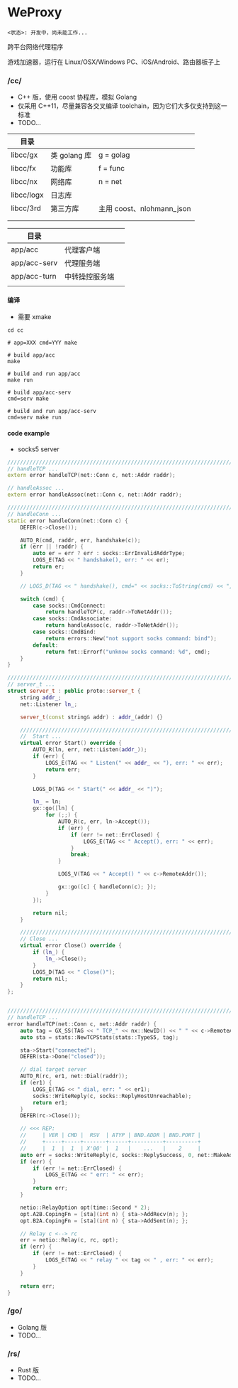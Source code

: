# WeProxy

```
<状态>: 开发中，尚未能工作...
```

跨平台网络代理程序

游戏加速器，运行在 Linux/OSX/Windows PC、iOS/Android、路由器板子上



### /cc/

* C++ 版，使用 coost 协程库，模拟 Golang
* 仅采用 C++11，尽量兼容各交叉编译 toolchain，因为它们大多仅支持到这一标准
* TODO...



| 目录       |              |                           |
| ---------- | ------------ | ------------------------- |
| libcc/gx   | 类 golang 库 | g = golag                 |
| libcc/fx   | 功能库       | f = func                  |
| libcc/nx   | 网络库       | n = net                   |
| libcc/logx | 日志库       |                           |
| libcc/3rd  | 第三方库     | 主用 coost、nlohmann_json |
|            |              |                           |
|            |              |                           |

| 目录         |                |      |
| ------------ | -------------- | ---- |
| app/acc      | 代理客户端     |      |
| app/acc-serv | 代理服务端     |      |
| app/acc-turn | 中转操控服务端 |      |
|              |                |      |



#### 编译

* 需要 xmake

```shell
cd cc

# app=XXX cmd=YYY make

# build app/acc
make

# build and run app/acc
make run

# build app/acc-serv
cmd=serv make

# build and run app/acc-serv
cmd=serv make run
```


#### code example
* socks5 server
```c++
////////////////////////////////////////////////////////////////////////////////////////////////////
// handleTCP ...
extern error handleTCP(net::Conn c, net::Addr raddr);

// handleAssoc ...
extern error handleAssoc(net::Conn c, net::Addr raddr);

////////////////////////////////////////////////////////////////////////////////////////////////////
// handleConn ...
static error handleConn(net::Conn c) {
    DEFER(c->Close());

    AUTO_R(cmd, raddr, err, handshake(c));
    if (err || !raddr) {
        auto er = err ? err : socks::ErrInvalidAddrType;
        LOGS_E(TAG << " handshake(), err: " << er);
        return er;
    }

    // LOGS_D(TAG << " handshake(), cmd=" << socks::ToString(cmd) << ", raddr=" << raddr);

    switch (cmd) {
        case socks::CmdConnect:
            return handleTCP(c, raddr->ToNetAddr());
        case socks::CmdAssociate:
            return handleAssoc(c, raddr->ToNetAddr());
        case socks::CmdBind:
            return errors::New("not support socks command: bind");
        default:
            return fmt::Errorf("unknow socks command: %d", cmd);
    }
}

////////////////////////////////////////////////////////////////////////////////////////////////////
// server_t ...
struct server_t : public proto::server_t {
    string addr_;
    net::Listener ln_;

    server_t(const string& addr) : addr_(addr) {}

    ////////////////////////////////////////////////////////////////////////////////////////////////////
    //  Start ...
    virtual error Start() override {
        AUTO_R(ln, err, net::Listen(addr_));
        if (err) {
            LOGS_E(TAG << " Listen(" << addr_ << "), err: " << err);
            return err;
        }

        LOGS_D(TAG << " Start(" << addr_ << ")");

        ln_ = ln;
        gx::go([ln] {
            for (;;) {
                AUTO_R(c, err, ln->Accept());
                if (err) {
                    if (err != net::ErrClosed) {
                        LOGS_E(TAG << " Accept(), err: " << err);
                    }
                    break;
                }

                LOGS_V(TAG << " Accept() " << c->RemoteAddr());

                gx::go([c] { handleConn(c); });
            }
        });

        return nil;
    }

    ////////////////////////////////////////////////////////////////////////////////////////////////////
    // Close ...
    virtual error Close() override {
        if (ln_) {
            ln_->Close();
        }
        LOGS_D(TAG << " Close()");
        return nil;
    }
};
```

```c++

////////////////////////////////////////////////////////////////////////////////////////////////////
// handleTCP ...
error handleTCP(net::Conn c, net::Addr raddr) {
    auto tag = GX_SS(TAG << " TCP_" << nx::NewID() << " " << c->RemoteAddr() << "->" << raddr);
    auto sta = stats::NewTCPStats(stats::TypeS5, tag);

    sta->Start("connected");
    DEFER(sta->Done("closed"));

    // dial target server
    AUTO_R(rc, er1, net::Dial(raddr));
    if (er1) {
        LOGS_E(TAG << " dial, err: " << er1);
        socks::WriteReply(c, socks::ReplyHostUnreachable);
        return er1;
    }
    DEFER(rc->Close());

    // <<< REP:
    //     | VER | CMD |  RSV  | ATYP | BND.ADDR | BND.PORT |
    //     +-----+-----+-------+------+----------+----------+
    //     |  1  |  1  | X'00' |  1   |    ...   |    2     |
    auto err = socks::WriteReply(c, socks::ReplySuccess, 0, net::MakeAddr(net::IPv4zero, 0));
    if (err) {
        if (err != net::ErrClosed) {
            LOGS_E(TAG << " err: " << err);
        }
        return err;
    }

    netio::RelayOption opt(time::Second * 2);
    opt.A2B.CopingFn = [sta](int n) { sta->AddRecv(n); };
    opt.B2A.CopingFn = [sta](int n) { sta->AddSent(n); };

    // Relay c <--> rc
    err = netio::Relay(c, rc, opt);
    if (err) {
        if (err != net::ErrClosed) {
            LOGS_E(TAG << " relay " << tag << " , err: " << err);
        }
    }

    return err;
}
```



### /go/

* Golang 版
* TODO...



### /rs/

* Rust 版
* TODO...



